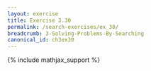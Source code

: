 ```yaml
---
layout: exercise
title: Exercise 3.30
permalink: /search-exercises/ex_30/
breadcrumb: 3-Solving-Problems-By-Searching
canonical_id: ch3ex30
---
```


{% include mathjax_support %}
